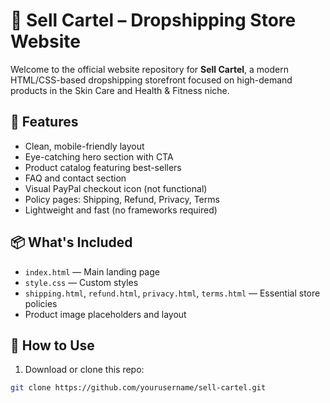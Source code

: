 # 🛒 Sell Cartel – Dropshipping Store Website

Welcome to the official website repository for **Sell Cartel**, a modern HTML/CSS-based dropshipping storefront focused on high-demand products in the Skin Care and Health & Fitness niche.

## 🚀 Features

- Clean, mobile-friendly layout
- Eye-catching hero section with CTA
- Product catalog featuring best-sellers
- FAQ and contact section
- Visual PayPal checkout icon (not functional)
- Policy pages: Shipping, Refund, Privacy, Terms
- Lightweight and fast (no frameworks required)

## 📦 What's Included

- `index.html` — Main landing page
- `style.css` — Custom styles
- `shipping.html`, `refund.html`, `privacy.html`, `terms.html` — Essential store policies
- Product image placeholders and layout

## 🧰 How to Use

1. Download or clone this repo:

```bash
git clone https://github.com/yourusername/sell-cartel.git
